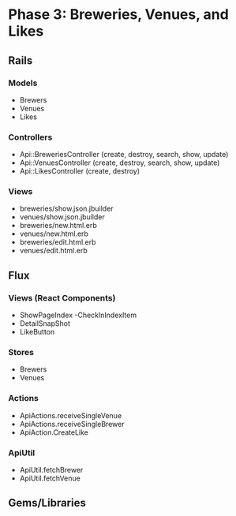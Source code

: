 # Phase 3: Breweries, Venues, and Likes

## Rails
### Models
* Brewers
* Venues
* Likes

### Controllers
* Api::BreweriesController (create, destroy, search, show, update)
* Api::VenuesController (create, destroy, search, show, update)
* Api::LikesController (create, destroy)

### Views
* breweries/show.json.jbuilder
* venues/show.json.jbuilder
* breweries/new.html.erb
* venues/new.html.erb
* breweries/edit.html.erb
* venues/edit.html.erb


## Flux
### Views (React Components)
* ShowPageIndex
  -CheckInIndexItem
* DetailSnapShot
* LikeButton

### Stores
* Brewers
* Venues

### Actions
* ApiActions.receiveSingleVenue
* ApiActions.receiveSingleBrewer
* ApiAction.CreateLike

### ApiUtil
* ApiUtil.fetchBrewer
* ApiUtil.fetchVenue

## Gems/Libraries
